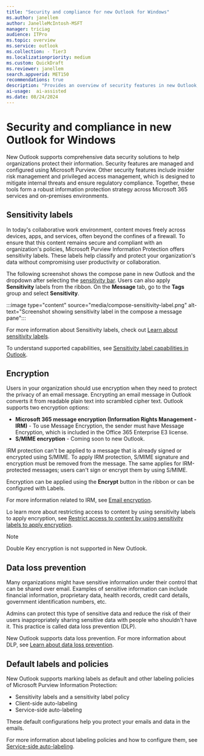 ```yaml
---  
title: "Security and compliance for new Outlook for Windows"   
ms.author: janellem  
author: JanelleMcIntosh-MSFT
manager: triciag
audience: ITPro
ms.topic: overview
ms.service: outlook  
ms.collection: - Tier3
ms.localizationpriority: medium 
ms.custom: QuickDraft  
ms.reviewer: janellem  
search.appverid: MET150 
recommendations: true
description: "Provides an overview of security features in new Outlook, and guidance for how to configure them."
ai-usage:  ai-assisted  
ms.date: 08/24/2024 
---  
```


# Security and compliance in new Outlook for Windows

New Outlook supports comprehensive data security solutions to help organizations protect their information. Security features are managed and configured using Microsoft Purview. Other security features include insider risk management and privileged access management, which is designed to mitigate internal threats and ensure regulatory compliance. Together, these tools form a robust information protection strategy across Microsoft 365 services and on-premises environments.

## Sensitivity labels

In today's collaborative work environment, content moves freely across devices, apps, and services, often beyond the confines of a firewall. To ensure that this content remains secure and compliant with an organization's policies, Microsoft Purview Information Protection offers sensitivity labels. These labels help classify and protect your organization's data without compromising user productivity or collaboration.

The following screenshot shows the compose pane in new Outlook and the dropdown after selecting the [sensitivity bar](/purview/sensitivity-labels-office-apps#sensitivity-bar). Users can also apply **Sensitivity** labels from the ribbon. On the **Message** tab, go to the **Tags** group and select **Sensitivity**.

:::image type="content" source="media/compose-sensitivity-label.png" alt-text="Screenshot showing sensitivity label in the compose a message pane":::

For more information about Sensitivity labels, check out [Learn about sensitivity labels](/purview/sensitivity-labels).

To understand supported capabilities, see [Sensitivity label capabilities in Outlook](/purview/sensitivity-labels-versions#sensitivity-label-capabilities-in-outlook).

## Encryption

Users in your organization should use encryption when they need to protect the privacy of an email message. Encrypting an email message in Outlook converts it from readable plain text into scrambled cipher text. Outlook supports two encryption options:

- **Microsoft 365 message encryption (Information Rights Management - IRM)** - To use Message Encryption, the sender must have Message Encryption, which is included in the Office 365 Enterprise E3 license.
- **S/MIME encryption** - Coming soon to new Outlook.

IRM protection can't be applied to a message that is already signed or encrypted using S/MIME. To apply IRM protection, S/MIME signature and encryption must be removed from the message. The same applies for IRM-protected messages; users can't sign or encrypt them by using S/MIME.

Encryption can be applied using the **Encrypt** button in the ribbon or can be configured with Labels.

For more information related to IRM, see [Email encryption](/purview/email-encryption).

Lo learn more about restricting access to content by using sensitivity labels to apply encryption, see [Restrict access to content by using sensitivity labels to apply encryption](/purview/encryption-sensitivity-labels).

> [!NOTE]
> Double Key encryption is not supported in New Outlook.

## Data loss prevention

Many organizations might have sensitive information under their control that can be shared over email. Examples of sensitive information can include financial information, proprietary data, health records, credit card details, government identification numbers, etc.

Admins can protect this type of sensitive data and reduce the risk of their users inappropriately sharing sensitive data with people who shouldn't have it. This practice is called data loss prevention (DLP).

New Outlook supports data loss prevention. For more information about DLP, see [Learn about data loss prevention](/purview/dlp-learn-about-dlp).

## Default labels and policies

New Outlook supports marking labels as default and other labeling policies of Microsoft Purview Information Protection:

- Sensitivity labels and a sensitivity label policy
- Client-side auto-labeling
- Service-side auto-labeling

These default configurations help you protect your emails and data in the emails.

For more information about labeling policies and how to configure them, see [Service-side auto-labeling](/purview/mip-easy-trials#service-side-auto-labeling).
